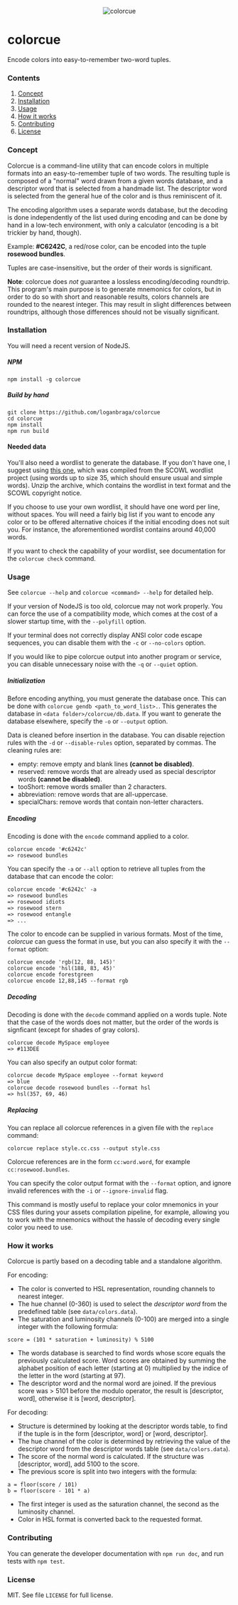 <p align="center">
  <img src="http://colorcue.loganbraga.fr/logo.png" alt="colorcue"/>
</p>

# colorcue

Encode colors into easy-to-remember two-word tuples.

### Contents

1. [Concept](#concept)
2. [Installation](#installation)
3. [Usage](#usage)
4. [How it works](#how-it-works)
5. [Contributing](#contributing)
6. [License](#license)


### Concept

Colorcue is a command-line utility that can encode colors in multiple formats
into an easy-to-remember tuple of two words.
The resulting tuple is composed of a "normal" word drawn from a given words
database, and a descriptor word that is selected from a handmade list. The
descriptor word is selected from the general hue of the color and is thus
reminiscent of it.

The encoding algorithm uses a separate words database, but the decoding is done
independently of the list used during encoding and can be done by hand in a
low-tech environment, with only a calculator (encoding is a bit trickier by
hand, though).

Example: **#C6242C**, a red/rose color, can be encoded into the tuple
**rosewood bundles**.

Tuples are case-insensitive, but the order of their words is significant.


**Note**: colorcue does _not_ guarantee a lossless encoding/decoding roundtrip.
This program's main purpose is to generate mnemonics for colors, but in order to
do so with short and reasonable results, colors channels are rounded to the
nearest integer. This may result in slight differences between roundtrips,
although those differences should not be visually significant.

### Installation

You will need a recent version of NodeJS.

##### NPM

`npm install -g colorcue`

##### Build by hand

```
git clone https://github.com/loganbraga/colorcue
cd colorcue
npm install
npm run build
```

#### Needed data

You'll also need a wordlist to generate the database. If you don't have one,
I suggest using [this one](http://colorcue.loganbraga.fr/wordlist.zip), which
was compiled from the SCOWL wordlist project (using words up to size 35, which
should ensure usual and simple words).
Unzip the archive, which contains the wordlist in text format and the SCOWL
copyright notice.

If you choose to use your own wordlist, it should have one word per line,
without spaces. You will need a fairly big list if you want to encode any color
or to be offered alternative choices if the initial encoding does not suit you.
For instance, the aforementioned wordlist contains around 40,000 words.

If you want to check the capability of your wordlist, see documentation for the
`colorcue check` command.

### Usage

See `colorcue --help` and `colorcue <command> --help` for detailed help.

If your version of NodeJS is too old, colorcue may not work properly. You can
force the use of a compatibility mode, which comes at the cost of a slower
startup time, with the `--polyfill` option.

If your terminal does not correctly display ANSI color code escape sequences,
you can disable them with the `-c` or `--no-colors` option.

If you would like to pipe colorcue output into another program or service, you
can disable unnecessary noise with the `-q` or `--quiet` option.

##### Initialization

Before encoding anything, you must generate the database once. This can be done
with `colorcue gendb <path_to_word_list>.`. This generates the database in
`<data folder>/colorcue/db.data`. If you want to generate the database
elsewhere, specify the `-o` or `--output` option.

Data is cleaned before insertion in the database. You can disable rejection
rules with the `-d` or `--disable-rules` option, separated by commas. The
cleaning rules are:

+ empty: remove empty and blank lines **(cannot be disabled)**.
+ reserved: remove words that are already used as special descriptor words
**(cannot be disabled)**.
+ tooShort: remove words smaller than 2 characters.
+ abbreviation: remove words that are all-uppercase.
+ specialChars: remove words that contain non-letter characters.


##### Encoding

Encoding is done with the `encode` command applied to a color.

```
colorcue encode '#c6242c'
=> rosewood bundles
```

You can specify the `-a` or `--all` option to retrieve all tuples from the 
database that can encode the color:

```
colorcue encode '#c6242c' -a
=> rosewood bundles
=> rosewood idiots
=> rosewood stern
=> rosewood entangle
=> ...
```

The color to encode can be supplied in various formats. Most of the time,
*colorcue* can guess the format in use, but you can also specify it with the
`--format` option:

```
colorcue encode 'rgb(12, 88, 145)'
colorcue encode 'hsl(188, 83, 45)'
colorcue encode forestgreen
colorcue encode 12,88,145 --format rgb
```

##### Decoding

Decoding is done with the `decode` command applied on a words tuple.
Note that the case of the words does not matter, but the order of the words is
signficant (except for shades of gray colors).

```
colorcue decode MySpace employee
=> #113DEE
```

You can also specify an output color format:

```
colorcue decode MySpace employee --format keyword
=> blue
colorcue decode rosewood bundles --format hsl
=> hsl(357, 69, 46)
```


##### Replacing

You can replace all colorcue references in a given file with the `replace`
command:

```
colorcue replace style.cc.css --output style.css
```

Colorcue references are in the form `cc:word.word`, for example
`cc:rosewood.bundles`.

You can specify the color output format with the `--format` option, and ignore
invalid references with the `-i` or `--ignore-invalid` flag.

This command is mostly useful to replace your color mnemonics in your CSS files
during your assets compilation pipeline, for example, allowing you to work with
the mnemonics without the hassle of decoding every single color you need to use.


### How it works

Colorcue is partly based on a decoding table and a standalone algorithm.

For encoding:

+ The color is converted to HSL representation, rounding channels to nearest
integer.
+ The hue channel (0-360) is used to select the _descriptor word_ from the predefined
table (see `data/colors.data`).
+ The saturation and luminosity channels (0-100) are merged into a single
integer with the following formula:
```
score = (101 * saturation + luminosity) % 5100
```
+ The words database is searched to find words whose score equals the
previously calculated score. Word scores are obtained by summing the alphabet
position of each letter (starting at 0) multiplied by the indice of the letter
in the word (starting at 97).
+ The descriptor word and the normal word are joined. If the previous score was > 5101
before the modulo operator, the result is [descriptor, word], otherwise it is
[word, descriptor].


For decoding:

+ Structure is determined by looking at the descriptor words table, to find if 
the tuple is in the form [descriptor, word] or [word, descriptor].
+ The hue channel of the color is determined by retrieving the value of the
descriptor word from the descriptor words table (see `data/colors.data`).
+ The score of the normal word is calculated. If the structure was [descriptor, word],
add 5100 to the score.
+ The previous score is split into two integers with the formula:
```
a = floor(score / 101)
b = floor(score - 101 * a)
```
+ The first integer is used as the saturation channel, the second as the
luminosity channel.
+ Color in HSL format is converted back to the requested format.


### Contributing

You can generate the developer documentation with `npm run doc`, and run tests
with `npm test`.

### License

MIT. See file `LICENSE` for full license.
